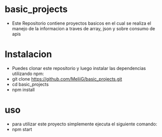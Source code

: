 # basic_projects
- Este Repositorio contiene proyectos basicos en el cual se realiza el manejo de la informacion a traves de array, json y sobre consumo de apis 
# Instalacion
- Puedes clonar este repositorio y luego instalar las dependencias utilizando npm:
- git clone https://github.com/MeliiG/basic_projects.git
- cd basic_projects
- npm install
# uso
- para utilizar este proyecto simplemente ejecuta el siguiente comando:
- npm start
